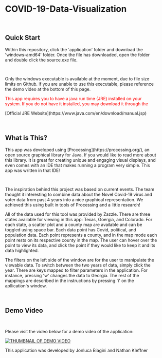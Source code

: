 # COVID-19-Data-Visualization
<br/>
<h2>Quick Start</h2>
<p>Within this repository, click the 'application' folder and download the 'windows-amd64' folder. Once the file
has downloaded, open the folder and double click the source.exe file.</p>
<br/>
<p>Only the windows executable is available at the moment, due to file size limits on Github. If you are unable to use this executable, please reference the demo video at the bottom of this page.</p>
<span style="color:red">This app requires you to have a java run time (JRE) installed on your system. If you do not have it installed, you may download it through the </span><p>[Official JRE Website](https://www.java.com/en/download/manual.jsp)</p>
<br/>
<h2>What is This?</h2>
<p>This app was developed using [Processing](https://processing.org/), an open source graphical library for Java. If you would like to read more about this library. It is great for creating unique and engaging visual displays, and even comes with an IDE that makes running a program very simple. This app was written in that IDE!</p>
<br/>
<p>The inspiration behind this project was based on current events. The team thought it interesting to combine data about the Novel Covid-19 virus and voter data from past 4 years into a nice graphical representation. We achieved this using built in tools of Processing and a little research!</p>
<p>All of the data used for this tool was provided by Zazzle. There are three states available for viewing in this app: Texas, Goergia, and Colorado. For each state, a scatter plot and a county map are available and can be toggled using space bar. Each data point has Covid, political, and population data. Each point represents a county, and in the map mode each point rests on its respective county in the map. The user can hover over the point to view its data, and click the point if they would like to keep it and its data highlighted.</p>
<p>The filters on the left side of the window are for the user to manipulate the viewable data. To switch between the two years of data, simply click the year. There are keys mapped to filter parameters in the application. For instance, pressing 'w' changes the data to Georgia. The rest of the mappings are described in the instructions by pressing 'i' on the apllication's window.</P>
<br/>
<h2>Demo Video</h2>
<br/>
<p>Please visit the video below for a demo video of the application:</p>

[![THUMBNAIL OF DEMO VIDEO](https://img.youtube.com/vi/bNux743AMBc/0.jpg)](https://www.youtube.com/watch?v=YbNux743AMBc)

<p>This application was developed by Jonluca Biagini and Nathan Kleffner</p>
